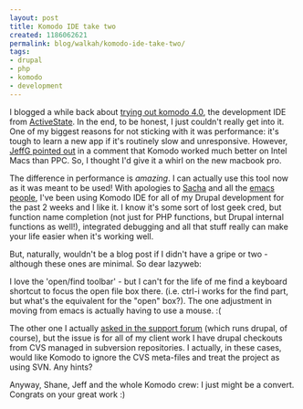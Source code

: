 ```yaml
---
layout: post
title: Komodo IDE take two
created: 1186062621
permalink: blog/walkah/komodo-ide-take-two/
tags:
- drupal
- php
- komodo
- development
---
```

<p>I blogged a while back about <a href="http://walkah.net/blog/walkah/komodo-4-0-im-trying">trying out komodo 4.0</a>, the development IDE from <a href="http://www.activestate.com/">ActiveState</a>. In the end, to be honest, I just couldn't really get into it. One of my biggest reasons for not sticking with it was performance: it's tough to learn a new app if it's routinely slow and unresponsive. However, <a href="http://walkah.net/blog/walkah/komodo-4-0-im-trying#comment-30892">JeffG pointed out</a> in a comment that Komodo worked much better on Intel Macs than PPC. So, I thought I'd give it a whirl on the new macbook pro.</p>
<p>The difference in performance is <em>amazing</em>. I can actually use this tool now as it was meant to be used! With apologies to <a href="http://sachachua.com/">Sacha</a> and all the <a href="http://www.gnu.org/software/emacs/">emacs people</a>, I've been using Komodo IDE for all of my Drupal development for the past 2 weeks and I like it. I know it's some sort of lost geek cred, but function name completion (not just for PHP functions, but Drupal internal functions as well!), integrated debugging and all that stuff really can make your life easier when it's working well.</p>
<p>But, naturally, wouldn't be a blog post if I didn't have a gripe or two - although these ones are minimal. So dear lazyweb:</p>
<p>I love the 'open/find toolbar' - but I can't for the life of me find a keyboard shortcut to focus the open file box there. (i.e. ctrl-i works for the find part, but what's the equivalent for the "open" box?). The one adjustment in moving from emacs is actually having to use a mouse. :(</p>
<p>The other one I actually <a href="http://community.activestate.com/forum-topic/svn-and-cvs-metafiles-con">asked in the support forum</a> (which runs drupal, of course), but the issue is for all of my client work I have drupal checkouts from CVS managed in subversion repositories. I actually, in these cases, would like Komodo to ignore the CVS meta-files and treat the project as using SVN. Any hints?</p>
<p>Anyway, Shane, Jeff and the whole Komodo crew: I just might be a convert. Congrats on your great work :)</p>
